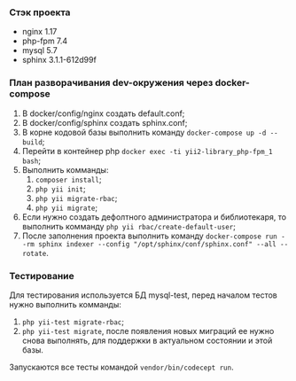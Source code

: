 ### Стэк проекта
* nginx 1.17
* php-fpm 7.4
* mysql 5.7
* sphinx 3.1.1-612d99f

### План разворачивания dev-окружения через docker-compose
1. В docker/config/nginx создать default.conf;
2. В docker/config/sphinx создать sphinx.conf;
3. В корне кодовой базы выполнить команду `docker-compose up -d --build`;
4. Перейти в контейнер php `docker exec -ti yii2-library_php-fpm_1 bash`;
5. Выполнить комманды:
    1. `composer install`;
    2. `php yii init`;
    3. `php yii migrate-rbac`;
    4. `php yii migrate`;
6. Если нужно создать дефолтного администратора и библиотекаря, то выполнить комманду `php yii rbac/create-default-user`;
7. После заполнения проекта выполнить команду `docker-compose run --rm sphinx indexer --config "/opt/sphinx/conf/sphinx.conf" --all --rotate`.

### Тестирование
Для тестирования используется БД mysql-test, перед началом тестов нужно выполнить комманды:
1. `php yii-test migrate-rbac`;
2. `php yii-test migrate`, после появления новых миграций ее нужно снова выполнять, для поддержки в актуальном состоянии и этой базы.

Запускаются все тесты командой `vendor/bin/codecept run`.